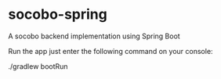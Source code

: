 # socobo-spring
A socobo backend implementation using Spring Boot

Run the app just enter the following command on your console:

./gradlew bootRun
